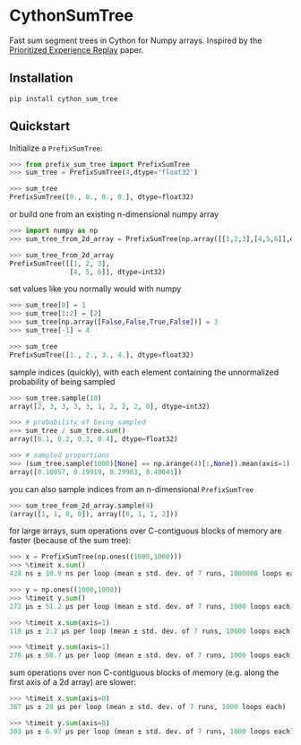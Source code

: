 # CythonSumTree 

Fast sum segment trees in Cython for Numpy arrays.  Inspired by the [Prioritized Experience Replay](https://arxiv.org/abs/1511.05952) paper.

## Installation

```
pip install cython_sum_tree
```

## Quickstart 

Initialize a `PrefixSumTree`:

```python
>>> from prefix_sum_tree import PrefixSumTree
>>> sum_tree = PrefixSumTree(4,dtype='float32')

>>> sum_tree
PrefixSumTree([0., 0., 0., 0.], dtype=float32)
```

or build one from an existing n-dimensional numpy array
```python
>>> import numpy as np
>>> sum_tree_from_2d_array = PrefixSumTree(np.array([[1,2,3],[4,5,6]],dtype='int32'))

>>> sum_tree_from_2d_array
PrefixSumTree([[1, 2, 3],
               [4, 5, 6]], dtype=int32)
```

set values like you normally would with numpy 
```python
>>> sum_tree[0] = 1
>>> sum_tree[1:2] = [2]
>>> sum_tree[np.array([False,False,True,False])] = 3
>>> sum_tree[-1] = 4

>>> sum_tree
PrefixSumTree([1., 2., 3., 4.], dtype=float32)
```

sample indices (quickly), with each element containing the unnormalized probability of being sampled
```python
>>> sum_tree.sample(10)
array([2, 3, 3, 3, 3, 1, 2, 2, 2, 0], dtype=int32)

>>> # probability of being sampled
>>> sum_tree / sum_tree.sum() 
array([0.1, 0.2, 0.3, 0.4], dtype=float32)

>>> # sampled proportions
>>> (sum_tree.sample(1000)[None] == np.arange(4)[:,None]).mean(axis=1) 
array([0.10057, 0.19919, 0.29983, 0.40041])
```

you can also sample indices from an n-dimensional `PrefixSumTree`
```python
>>> sum_tree_from_2d_array.sample(4)
(array([1, 1, 0, 0]), array([0, 1, 1, 2]))
```

for large arrays, sum operations over C-contiguous blocks of memory are faster (because of the sum tree):
```python
>>> x = PrefixSumTree(np.ones((1000,1000)))
>>> %timeit x.sum()
428 ns ± 10.9 ns per loop (mean ± std. dev. of 7 runs, 1000000 loops each)

>>> y = np.ones((1000,1000))
>>> %timeit y.sum()
272 µs ± 51.2 µs per loop (mean ± std. dev. of 7 runs, 1000 loops each)

>>> %timeit x.sum(axis=1)
118 µs ± 2.2 µs per loop (mean ± std. dev. of 7 runs, 10000 loops each)

>>> %timeit y.sum(axis=1)
276 µs ± 68.7 µs per loop (mean ± std. dev. of 7 runs, 1000 loops each)
```

sum operations over non C-contiguous blocks of memory (e.g. along the first axis of a 2d array) are slower: 
```python
>>> %timeit x.sum(axis=0)
367 µs ± 28 µs per loop (mean ± std. dev. of 7 runs, 1000 loops each)

>>> %timeit y.sum(axis=0)
303 µs ± 6.97 µs per loop (mean ± std. dev. of 7 runs, 1000 loops each)
```
